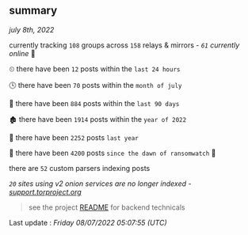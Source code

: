 
## summary
_july 8th, 2022_

currently tracking `108` groups across `158` relays & mirrors - _`61` currently online_ 📡

⏲ there have been `12` posts within the `last 24 hours`

🕓 there have been `70` posts within the `month of july`

📅 there have been `884` posts within the `last 90 days`

🏚 there have been `1914` posts within the `year of 2022`

🚀 there have been `2252` posts `last year`

🦕 there have been `4200` posts `since the dawn of ransomwatch` 🐣

there are `52` custom parsers indexing posts

_`20` sites using v2 onion services are no longer indexed - [support.torproject.org](https://support.torproject.org/onionservices/v2-deprecation/)_

> see the project [README](https://github.com/jmousqueton/ransomwatch#readme) for backend technicals



Last update : _Friday 08/07/2022 05:07:55 (UTC)_

